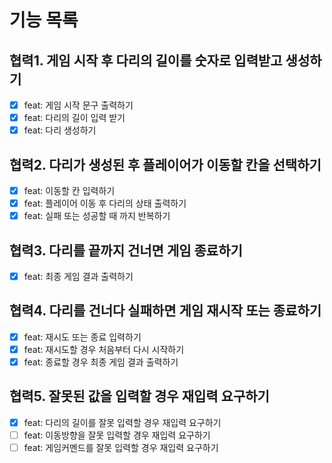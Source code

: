 # 기능 목록

## 협력1. 게임 시작 후 다리의 길이를 숫자로 입력받고 생성하기

- [x] feat: 게임 시작 문구 출력하기
- [x] feat: 다리의 길이 입력 받기
- [x] feat: 다리 생성하기

## 협력2. 다리가 생성된 후 플레이어가 이동할 칸을 선택하기

- [x] feat: 이동할 칸 입력하기
- [x] feat: 플레이어 이동 후 다리의 상태 출력하기
- [x] feat: 실패 또는 성공할 때 까지 반복하기

## 협력3. 다리를 끝까지 건너면 게임 종료하기

- [x] feat: 최종 게임 결과 출력하기

## 협력4. 다리를 건너다 실패하면 게임 재시작 또는 종료하기

- [x] feat: 재시도 또는 종료 입력하기
- [x] feat: 재시도할 경우 처음부터 다시 시작하기
- [x] feat: 종료할 경우 최종 게임 결과 출력하기

## 협력5. 잘못된 값을 입력할 경우 재입력 요구하기

- [x] feat: 다리의 길이를 잘못 입력할 경우 재입력 요구하기
- [ ] feat: 이동방향을 잘못 입력할 경우 재입력 요구하기
- [ ] feat: 게임커멘드를 잘못 입력할 경우 재입력 요구하기
